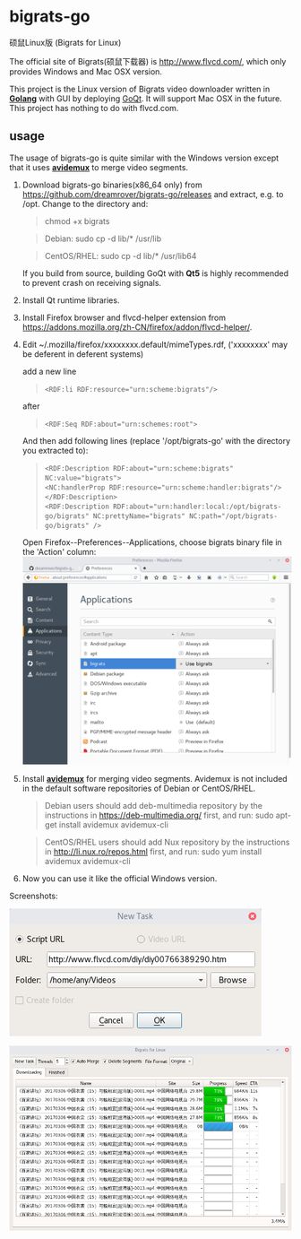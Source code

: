 # bigrats-go
硕鼠Linux版 (Bigrats for Linux)

The official site of Bigrats(硕鼠下载器) is http://www.flvcd.com/, which only provides Windows and Mac OSX version.

This project is the Linux version of Bigrats video downloader written in [**Golang**](https://golang.org/) with GUI by deploying [GoQt](https://github.com/visualfc/goqt). It will support Mac OSX in the future. This project has nothing to do with flvcd.com.

## usage
The usage of bigrats-go is quite similar with the Windows version except that it uses [**avidemux**](http://fixounet.free.fr/avidemux/) to merge video segments.

1. Download bigrats-go binaries(x86_64 only) from https://github.com/dreamrover/bigrats-go/releases and extract, e.g. to /opt. Change to the directory and:

    >chmod +x bigrats

    >Debian: sudo cp -d lib/* /usr/lib
    
    >CentOS/RHEL: sudo cp -d lib/* /usr/lib64

    If you build from source, building GoQt with **Qt5** is highly recommended to prevent crash on receiving signals.
2. Install Qt runtime libraries.
3. Install Firefox browser and flvcd-helper extension from https://addons.mozilla.org/zh-CN/firefox/addon/flvcd-helper/.
4. Edit ~/.mozilla/firefox/xxxxxxxx.default/mimeTypes.rdf, ('xxxxxxxx' may be deferent in deferent systems)

    add a new line     
    >`<RDF:li RDF:resource="urn:scheme:bigrats"/>` 
    
    after  
    >`<RDF:Seq RDF:about="urn:schemes:root">`
    
    
    And then add following lines (replace '/opt/bigrats-go' with the directory you extracted to):
    
     >`<RDF:Description RDF:about="urn:scheme:bigrats" NC:value="bigrats">`<br>
     >`<NC:handlerProp RDF:resource="urn:scheme:handler:bigrats"/>`<br>
     >`</RDF:Description>`<br>
     >`<RDF:Description RDF:about="urn:handler:local:/opt/bigrats-go/bigrats" NC:prettyName="bigrats" NC:path="/opt/bigrats-go/bigrats" />`    
    
    Open Firefox--Preferences--Applications, choose bigrats binary file in the 'Action' column:
    ![image](https://github.com/dreamrover/screenshots/blob/master/settings.png)
    
5. Install [**avidemux**](http://fixounet.free.fr/avidemux/) for merging video segments. Avidemux is not included in the default software repositories of Debian or CentOS/RHEL.

    >Debian users should add deb-multimedia repository by the instructions in https://deb-multimedia.org/ first, 
    and run: sudo apt-get install avidemux avidemux-cli
    
    >CentOS/RHEL users should add Nux repository by the instructions in http://li.nux.ro/repos.html first, 
    and run: sudo yum install avidemux avidemux-cli
    
6. Now you can use it like the official Windows version.
    
Screenshots:

![image](https://github.com/dreamrover/screenshots/blob/master/bigrats-dialog.png)

![image](https://github.com/dreamrover/screenshots/blob/master/bigrats-frame.png)
